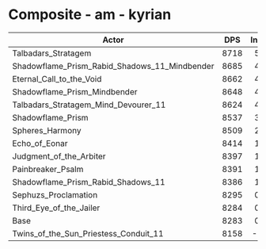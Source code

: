 # Composite - am - kyrian
| Actor | DPS | Increase |
|---|:---:|:---:|
|Talbadars_Stratagem|8718|5.26%|
|Shadowflame_Prism_Rabid_Shadows_11_Mindbender|8685|4.85%|
|Eternal_Call_to_the_Void|8662|4.57%|
|Shadowflame_Prism_Mindbender|8648|4.41%|
|Talbadars_Stratagem_Mind_Devourer_11|8624|4.12%|
|Shadowflame_Prism|8537|3.06%|
|Spheres_Harmony|8509|2.73%|
|Echo_of_Eonar|8414|1.59%|
|Judgment_of_the_Arbiter|8397|1.38%|
|Painbreaker_Psalm|8391|1.30%|
|Shadowflame_Prism_Rabid_Shadows_11|8386|1.24%|
|Sephuzs_Proclamation|8295|0.15%|
|Third_Eye_of_the_Jailer|8284|0.01%|
|Base|8283|0.00%|
|Twins_of_the_Sun_Priestess_Conduit_11|8158|-1.51%|
